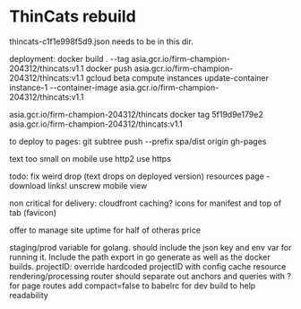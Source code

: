 # ThinCats rebuild
thincats-c1f1e998f5d9.json needs to be in this dir.

deployment:
docker build . --tag asia.gcr.io/firm-champion-204312/thincats:v1.1
docker push asia.gcr.io/firm-champion-204312/thincats:v1.1
gcloud beta compute instances update-container instance-1 --container-image asia.gcr.io/firm-champion-204312/thincats:v1.1

asia.gcr.io/firm-champion-204312/thincats
docker tag 5f19d9e179e2 asia.gcr.io/firm-champion-204312/thincats:v1.1

to deploy to pages:
git subtree push --prefix spa/dist origin gh-pages

text too small on mobile
use http2
use https

todo:
fix weird drop (text drops on deployed version)
resources page - download links!
unscrew mobile view

non critical for delivery:
cloudfront caching?
icons for manifest and top of tab (favicon)

offer to manage site uptime for half of otheras price

staging/prod variable for golang. should include the json key and env var for running it. Include the path export in go generate as well as the docker builds.
projectID: override hardcoded projectID with config
cache resource rendering/processing
router should separate out anchors and queries with ? for page routes
add compact=false to babelrc for dev build to help readability

